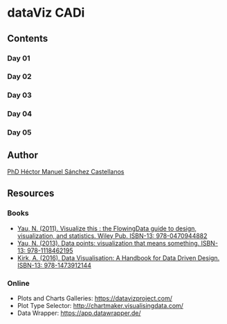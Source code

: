 # dataViz CADi

## Contents

### Day 01
### Day 02
### Day 03
### Day 04
### Day 05

## Author

[PhD Héctor Manuel Sánchez Castellanos](https://chipdelmal.github.io/)

## Resources


### Books

* [Yau, N. (2011). Visualize this : the FlowingData guide to design, visualization, and statistics. Wiley Pub. ISBN-13: 978-0470944882](https://flowingdata.com/books/)
* [Yau, N. (2013). Data points: visualization that means something. ISBN-13: 978-1118462195](https://flowingdata.com/books/)
* [Kirk, A. (2016). Data Visualisation: A Handbook for Data Driven Design. ISBN-13: 978-1473912144](http://www.visualisingdata.com/book/)

### Online

* Plots and Charts Galleries: https://datavizproject.com/
* Plot Type Selector: http://chartmaker.visualisingdata.com/
* Data Wrapper: https://app.datawrapper.de/
